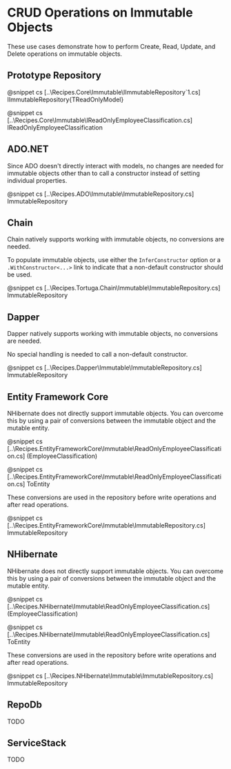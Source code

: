 ﻿# CRUD Operations on Immutable Objects

These use cases demonstrate how to perform Create, Read, Update, and Delete operations on immutable objects. 

## Prototype Repository

@snippet cs [..\Recipes.Core\Immutable\IImmutableRepository`1.cs] IImmutableRepository{TReadOnlyModel}

@snippet cs [..\Recipes.Core\Immutable\IReadOnlyEmployeeClassification.cs] IReadOnlyEmployeeClassification


## ADO.NET

Since ADO doesn't directly interact with models, no changes are needed for immutable objects other than to call a constructor instead of setting individual properties.

@snippet cs [..\Recipes.ADO\Immutable\ImmutableRepository.cs] ImmutableRepository

## Chain

Chain natively supports working with immutable objects, no conversions are needed.

To populate immutable objects, use either the `InferConstructor` option or a `.WithConstructor<...>` link to indicate that a non-default constructor should be used.

@snippet cs [..\Recipes.Tortuga.Chain\Immutable\ImmutableRepository.cs] ImmutableRepository

## Dapper

Dapper natively supports working with immutable objects, no conversions are needed.

No special handling is needed to call a non-default constructor.

@snippet cs [..\Recipes.Dapper\Immutable\ImmutableRepository.cs] ImmutableRepository

## Entity Framework Core

NHibernate does not directly support immutable objects. You can overcome this by using a pair of conversions between the immutable object and the mutable entity.

@snippet cs [..\Recipes.EntityFrameworkCore\Immutable\ReadOnlyEmployeeClassification.cs] <Constructor>(EmployeeClassification)

@snippet cs [..\Recipes.EntityFrameworkCore\Immutable\ReadOnlyEmployeeClassification.cs] ToEntity

These conversions are used in the repository before write operations and after read operations.

@snippet cs [..\Recipes.EntityFrameworkCore\Immutable\ImmutableRepository.cs] ImmutableRepository

## NHibernate

NHibernate does not directly support immutable objects. You can overcome this by using a pair of conversions between the immutable object and the mutable entity.


@snippet cs [..\Recipes.NHibernate\Immutable\ReadOnlyEmployeeClassification.cs] <Constructor>(EmployeeClassification)

@snippet cs [..\Recipes.NHibernate\Immutable\ReadOnlyEmployeeClassification.cs] ToEntity

These conversions are used in the repository before write operations and after read operations.

@snippet cs [..\Recipes.NHibernate\Immutable\ImmutableRepository.cs] ImmutableRepository


## RepoDb

TODO

## ServiceStack

TODO

